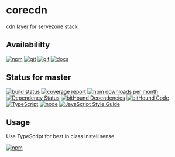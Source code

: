 # corecdn
cdn layer for servezone stack

## Availabililty
[![npm](https://push.rocks/assets/repo-button-npm.svg)](https://www.npmjs.com/package/corecdn)
[![git](https://push.rocks/assets/repo-button-git.svg)](https://GitLab.com/servezone/corecdn)
[![git](https://push.rocks/assets/repo-button-mirror.svg)](https://github.com/servezone/corecdn)
[![docs](https://push.rocks/assets/repo-button-docs.svg)](https://servezone.gitlab.io/corecdn/)

## Status for master
[![build status](https://GitLab.com/servezone/corecdn/badges/master/build.svg)](https://GitLab.com/servezone/corecdn/commits/master)
[![coverage report](https://GitLab.com/servezone/corecdn/badges/master/coverage.svg)](https://GitLab.com/servezone/corecdn/commits/master)
[![npm downloads per month](https://img.shields.io/npm/dm/corecdn.svg)](https://www.npmjs.com/package/corecdn)
[![Dependency Status](https://david-dm.org/servezone/corecdn.svg)](https://david-dm.org/servezone/corecdn)
[![bitHound Dependencies](https://www.bithound.io/github/servezone/corecdn/badges/dependencies.svg)](https://www.bithound.io/github/servezone/corecdn/master/dependencies/npm)
[![bitHound Code](https://www.bithound.io/github/servezone/corecdn/badges/code.svg)](https://www.bithound.io/github/servezone/corecdn)
[![TypeScript](https://img.shields.io/badge/TypeScript-2.x-blue.svg)](https://nodejs.org/dist/latest-v6.x/docs/api/)
[![node](https://img.shields.io/badge/node->=%206.x.x-blue.svg)](https://nodejs.org/dist/latest-v6.x/docs/api/)
[![JavaScript Style Guide](https://img.shields.io/badge/code%20style-standard-brightgreen.svg)](http://standardjs.com/)

## Usage
Use TypeScript for best in class instellisense.

[![npm](https://push.rocks/assets/repo-header.svg)](https://push.rocks)
